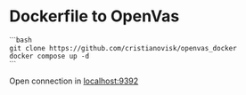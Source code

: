 # Dockerfile to OpenVas

    ˋˋˋbash
    git clone https://github.com/cristianovisk/openvas_docker
    docker compose up -d
    ˋˋˋ

Open connection in [localhost:9392](http://localhost:9392)